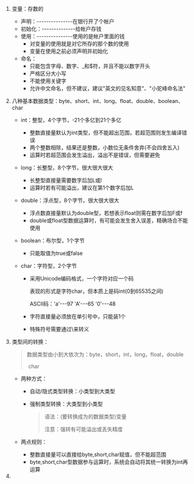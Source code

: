 1. 变量：存数的

    - 声明：---------------在银行开了个帐户
    - 初始化：--------------给帐户存钱
    - 使用：---------------使用的是帐户里面的钱
        - 对变量的使用就是对它所存的那个数的使用
        - 变量在使用之前必须声明并初始化
    - 命名：
        - 只能包含字母、数字、_和$符，并且不能以数字开头
        - 严格区分大小写
        - 不能使用关键字
        - 允许中文命名，但不建议，建议"英文的见名知意"、"小驼峰命名法"

2. 八种基本数据类型：byte、short、int、long、float、double、boolean、char

    - int：整型，4个字节，-21个多亿到21个多亿

        - 整数直接量默认为int类型，但不能超出范围，若超范围则发生编译错误
        - 两个整数相除，结果还是整数，小数位无条件舍弃(不会四舍五入)
        - 运算时若超范围会发生溢出，溢出不是错误，但需要避免

    - long：长整型，8个字节，很大很大很大

        - 长整型直接量需要数字后加L或l
        - 运算时若有可能溢出，建议在第1个数字后加L

    - double：浮点型，8个字节，很大很大很大

        - 浮点数直接量默认为double型，若想表示float则需在数字后加F或f
        - double或float型数据运算时，有可能会发生舍入误差，精确场合不能使用

    - boolean：布尔型，1个字节

        - 只能取值为true或false

    - char：字符型，2个字节

        - 采用Unicode编码格式，一个字符对应一个码

          表现的形式是字符char，但本质上是码int(0到65535之间)

          ASCII码：'a'---97     'A'---65     '0'---48

        - 字符直接量必须放在单引号中，只能装1个

        - 特殊符号需要通过\来转义

3. 类型间的转换：

   > 数据类型由小到大依次为：byte，short，int，long，float，double
   >
   > ​                                                            char

    - 两种方式：

        - 自动/隐式类型转换：小类型到大类型

        - 强制类型转换：大类型到小类型

          > 语法：(要转换成为的数据类型)变量
          >
          > 注意：强转有可能溢出或丢失精度

    - 两点规则：

        - 整数直接量可以直接给byte,short,char赋值，但不能超范围
        - byte,short,char型数据参与运算时，系统会自动将其统一转换为int再运算
   
4. 

